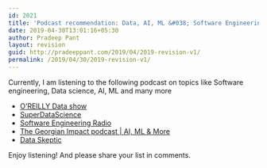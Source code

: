 ```yaml
---
id: 2021
title: 'Podcast recommendation: Data, AI, ML &#038; Software Engineering'
date: 2019-04-30T13:01:16+05:30
author: Pradeep Pant
layout: revision
guid: http://pradeeppant.com/2019/04/2019-revision-v1/
permalink: /2019/04/30/2019-revision-v1/
---
```

Currently, I am listening to the following podcast on topics like Software engineering, Data science, AI, ML and many more 



  * [O&#8217;REILLY Data show](https://www.oreilly.com/topics/oreilly-data-show-podcast)
  * [SuperDataScience](https://www.superdatascience.com/podcast) 
  * [Software Engineering Radio](https://www.se-radio.net/)
  * [The Georgian Impact podcast | AI, ML & More](https://georgianpartners.com/about-the-impact-podcast/)
  * [Data Skeptic](https://dataskeptic.com/podcast)

Enjoy listening! And please share your list in comments.